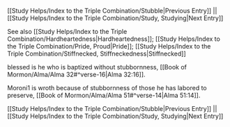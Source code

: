 [[Study Helps/Index to the Triple Combination/Stubble|Previous Entry]]  ||  [[Study Helps/Index to the Triple Combination/Study, Studying|Next Entry]]

 See also [[Study Helps/Index to the Triple Combination/Hardheartedness|Hardheartedness]]; [[Study Helps/Index to the Triple Combination/Pride, Proud|Pride]]; [[Study Helps/Index to the Triple Combination/Stiffnecked, Stiffneckedness|Stiffnecked]]

 blessed is he who is baptized without stubbornness, [[Book of Mormon/Alma/Alma 32#^verse-16|Alma 32:16]].

 Moroni1 is wroth because of stubbornness of those he has labored to preserve, [[Book of Mormon/Alma/Alma 51#^verse-14|Alma 51:14]].

[[Study Helps/Index to the Triple Combination/Stubble|Previous Entry]]  ||  [[Study Helps/Index to the Triple Combination/Study, Studying|Next Entry]]